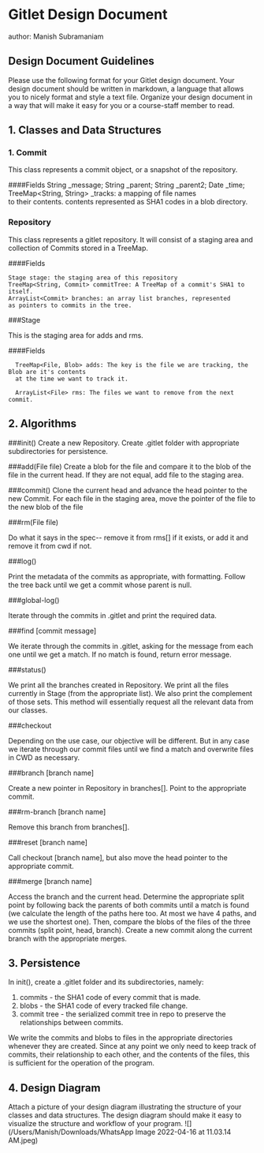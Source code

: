 # Gitlet Design Document
author: Manish Subramaniam

## Design Document Guidelines

Please use the following format for your Gitlet design document. Your design
document should be written in markdown, a language that allows you to nicely 
format and style a text file. Organize your design document in a way that 
will make it easy for you or a course-staff member to read.  

## 1. Classes and Data Structures

### 1. Commit

This class represents a commit object, or a snapshot of the repository.

####Fields
    String _message;
    String _parent;
    String _parent2;
    Date _time;
    TreeMap<String, String> _tracks: a mapping of file names  
    to their contents. contents represented as SHA1 codes in a 
    blob directory.


####




### Repository

This class represents a gitlet repository. It will consist of a staging area and 
collection of Commits stored in a TreeMap.

####Fields
    
    Stage stage: the staging area of this repository
    TreeMap<String, Commit> commitTree: A TreeMap of a commit's SHA1 to itself.
    ArrayList<Commit> branches: an array list branches, represented
    as pointers to commits in the tree.

###Stage

This is the staging area for adds and rms.

####Fields

      TreeMap<File, Blob> adds: The key is the file we are tracking, the Blob are it's contents
      at the time we want to track it.

      ArrayList<File> rms: The files we want to remove from the next commit.

## 2. Algorithms

###init()
Create a new Repository. Create .gitlet folder with appropriate subdirectories for 
persistence.

###add(File file)
Create a blob for the file and compare it to the blob of the file in the current head.
If they are not equal, add file to the staging area.

###commit()
Clone the current head and advance the head pointer to the new Commit. For each file
in the staging area, move the pointer of the file to the new blob of the file

###rm(File file)

Do what it says in the spec-- remove it from rms[] if it exists, or add it and remove it
from cwd if not.

###log()

Print the metadata of the commits as appropriate, with formatting. Follow the tree back until
we get a commit whose parent is null.

###global-log()

Iterate through the commits in .gitlet and print the required data.

###find [commit message]

We iterate through the commits in .gitlet, asking for the message from each one
until we get a match. If no match is found, return error message.

###status()

We print all the branches created in Repository. We print all the files currently 
in Stage (from the appropriate list). We also print the complement of those sets. This 
method will essentially request all the relevant data from our classes.

###checkout

Depending on the use case, our objective will be different. But in any case we iterate through
our commit files until we find a match
and overwrite files in CWD as necessary.

###branch [branch name]

Create a new pointer in Repository in branches[]. Point to the appropriate commit.

###rm-branch [branch name]

Remove this branch from branches[].

###reset [branch name]

Call checkout [branch name], but also move the head pointer to the appropriate commit.

###merge [branch name]

Access the branch and the current head. Determine the appropriate split point by
 following back the parents of both commits until a match is found (we calculate the length
of the paths here too. At most we have 4 paths, and we use the shortest one). Then, compare
the blobs of the files of the three commits (split point, head, branch). Create a new commit
along the current branch with the appropriate merges.

## 3. Persistence

In init(), create a .gitlet folder and its subdirectories, namely:
1. commits - the SHA1 code of every commit that is made.
2. blobs - the SHA1 code of every tracked file change.
3. commit tree - the serialized commit tree in repo to preserve the relationships between commits.

We write the commits and blobs to files in the appropriate directories whenever they are created. Since at 
any point we only need to keep track of commits, their relationship to each other, and the contents of the files,
this is sufficient for the operation of the program.

## 4. Design Diagram

Attach a picture of your design diagram illustrating the structure of your
classes and data structures. The design diagram should make it easy to 
visualize the structure and workflow of your program.
![](/Users/Manish/Downloads/WhatsApp Image 2022-04-16 at 11.03.14 AM.jpeg)